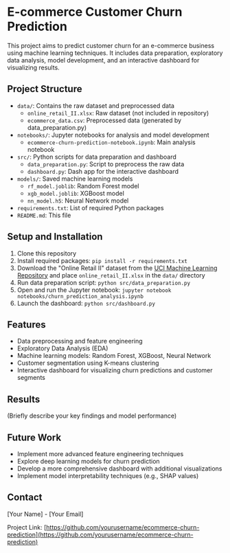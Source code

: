 # E-commerce Customer Churn Prediction

This project aims to predict customer churn for an e-commerce business using machine learning techniques. It includes data preparation, exploratory data analysis, model development, and an interactive dashboard for visualizing results.

## Project Structure

- `data/`: Contains the raw dataset and preprocessed data
  - `online_retail_II.xlsx`: Raw dataset (not included in repository)
  - `ecommerce_data.csv`: Preprocessed data (generated by data_preparation.py)
- `notebooks/`: Jupyter notebooks for analysis and model development
  - `ecommerce-churn-prediction-notebook.ipynb`: Main analysis notebook
- `src/`: Python scripts for data preparation and dashboard
  - `data_preparation.py`: Script to preprocess the raw data
  - `dashboard.py`: Dash app for the interactive dashboard
- `models/`: Saved machine learning models
  - `rf_model.joblib`: Random Forest model
  - `xgb_model.joblib`: XGBoost model
  - `nn_model.h5`: Neural Network model
- `requirements.txt`: List of required Python packages
- `README.md`: This file

## Setup and Installation

1. Clone this repository
2. Install required packages: `pip install -r requirements.txt`
3. Download the "Online Retail II" dataset from the [UCI Machine Learning Repository](https://archive.ics.uci.edu/ml/datasets/Online+Retail+II) and place `online_retail_II.xlsx` in the `data/` directory
4. Run data preparation script: `python src/data_preparation.py`
5. Open and run the Jupyter notebook: `jupyter notebook notebooks/churn_prediction_analysis.ipynb`
6. Launch the dashboard: `python src/dashboard.py`

## Features

- Data preprocessing and feature engineering
- Exploratory Data Analysis (EDA)
- Machine learning models: Random Forest, XGBoost, Neural Network
- Customer segmentation using K-means clustering
- Interactive dashboard for visualizing churn predictions and customer segments

## Results

(Briefly describe your key findings and model performance)

## Future Work

- Implement more advanced feature engineering techniques
- Explore deep learning models for churn prediction
- Develop a more comprehensive dashboard with additional visualizations
- Implement model interpretability techniques (e.g., SHAP values)

## Contact

[Your Name] - [Your Email]

Project Link: [https://github.com/yourusername/ecommerce-churn-prediction](https://github.com/yourusername/ecommerce-churn-prediction)
